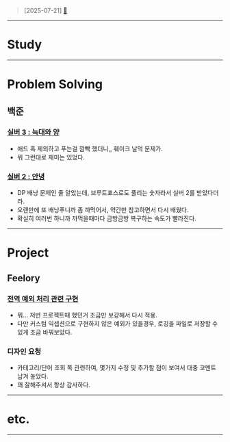 > [2025-07-21] [🎵](https://www.youtube.com/watch?v=Gbb2A5m7d_4) 

---

# Study

---

# Problem Solving

## 백준

### [실버 3 : 늑대와 양](https://www.acmicpc.net/problem/16956)

- 애드 혹 제외하고 푸는걸 깜빡 했더니,, 훼이크 날먹 문제가.
- 뭐 그런대로 재미는 있었다.

### [실버 2 : 안녕](https://www.acmicpc.net/problem/1535)

- DP 배낭 문제인 줄 알았는데, 브루트포스로도 풀리는 숫자라서 실버 2를 받았다더라.
- 오랜만에 또 배낭푸니까 좀 까먹어서, 약간만 참고하면서 다시 배웠다.
- 확실히 여러번 하니까 까먹을때마다 금방금방 복구하는 속도가 빨라진다.

---

# Project

## Feelory

### [전역 예외 처리 관련 구현](https://github.com/Feelory/feelory-backend/pull/20)

- 뭐… 저번 프로젝트때 했던거 조금만 보강해서 다시 적용.
- 다만 커스텀 익셉션으로 구현하지 않은 예외가 있을경우, 로깅을 파일로 저장할 수 있게 조금 바꿔보았다.

### 디자인 요청

- 카테고리/단어 조회 쪽 관련하여, 몇가지 수정 및 추가할 점이 보여서 대충 코멘트 남겨 놓았다.
- 꽤 잘해주셔서 항상 감사하다.

---

# etc.

---
